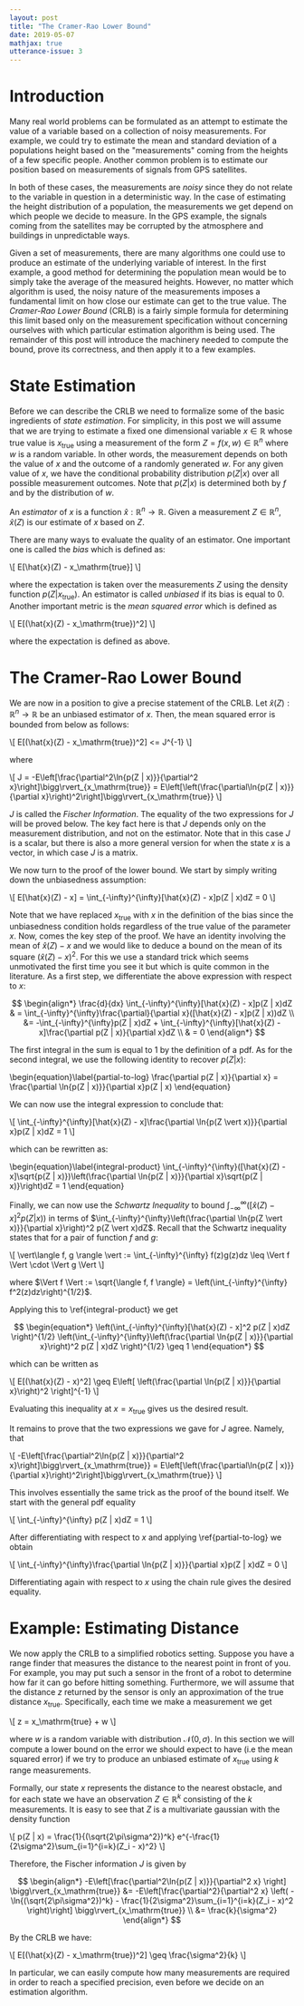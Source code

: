 ```yaml
---
layout: post
title: "The Cramer-Rao Lower Bound"
date: 2019-05-07
mathjax: true
utterance-issue: 3
---
```


# Introduction

Many real world problems can be formulated as an attempt to estimate the value of a variable based on a collection of noisy measurements. For example, we could try to estimate the mean and standard deviation of a populations height based on the "measurements" coming from the heights of a few specific people. Another common problem is to estimate our position based on measurements of signals from GPS satellites. 

In both of these cases, the measurements are _noisy_ since they do not relate to the variable in question in a deterministic way. In the case of estimating the height distribution of a population, the measurements we get depend on which people we decide to measure. In the GPS example, the signals coming from the satellites may be corrupted by the atmosphere and buildings in unpredictable ways.

Given a set of measurements, there are many algorithms one could use to produce an estimate of the underlying variable of interest. In the first example, a good method for determining the population mean would be to simply take the average of the measured heights. However, no matter which algorithm is used, the noisy nature of the measurements imposes a fundamental limit on how close our estimate can get to the true value.  The _Cramer-Rao Lower Bound_ (CRLB) is a fairly simple formula for determining this limit based only on the measurement specification without concerning ourselves with which particular estimation algorithm is being used. The remainder of this post will introduce the machinery needed to compute the bound, prove its correctness, and then apply it to a few examples. 

# State Estimation

Before we can describe the CRLB we need to formalize some of the basic ingredients of _state estimation_.
For simplicity, in this post we will assume that we are trying to estimate a fixed one dimensional variable $x \in \mathbb{R}$ whose true value is $x_\mathrm{true}$ using a measurement of the form $Z = f(x, w) \in \mathbb{R}^n$ where $w$ is a random variable.
In other words, the measurement depends on both the value of $x$ and the outcome of a randomly generated $w$. For any given value of $x$, we have the conditional probability distribution $p(Z \vert x)$ over all possible measurement outcomes. Note that $p(Z \vert x)$ is determined both by $f$ and by the distribution of $w$. 

An _estimator_ of $x$ is a function $\hat{x} : \mathbb{R}^n \rightarrow \mathbb{R}$. Given a measurement $Z \in \mathbb{R}^n$, $\hat{x}(Z)$ is our estimate of $x$ based on $Z$.

There are many ways to evaluate the quality of an estimator. One important one is called the _bias_ which is defined as: 

\\[
E[\hat{x}(Z) - x_\mathrm{true}]
\\]

where the expectation is taken over the measurements $Z$ using the density function $p(Z \vert x_\mathrm{true})$. An estimator is called _unbiased_ if its bias is equal to $0$. Another important metric is the _mean squared error_ which is defined as

\\[
E[(\hat{x}(Z) - x_\mathrm{true})^2]
\\]

where the expectation is defined as above.

# The Cramer-Rao Lower Bound

We are now in a position to give a precise statement of the CRLB. Let $\hat{x}(Z): \mathbb{R}^n \rightarrow \mathbb{R}$ be an unbiased estimator of $x$. Then, the mean squared error is bounded from below as follows:

\\[
E[(\hat{x}(Z) - x_\mathrm{true})^2] <= J^{-1}
\\]

where 

\\[
J = -E\left[\frac{\partial^2\ln{p(Z | x)}}{\partial^2 x}\right]\bigg\rvert_{x_\mathrm{true}} = E\left[\left(\frac{\partial\ln{p(Z | x)}}{\partial x}\right)^2\right]\bigg\rvert_{x_\mathrm{true}}
\\]

$J$ is called the _Fischer Information_. The equality of the two expressions for $J$ will be proved below. The key fact here is that $J$ depends only on the measurement distribution, and not on the estimator. Note that in this case $J$ is a scalar, but there is also a more general version for when the state $x$ is a vector, in which case $J$ is a matrix. 

We now turn to the proof of the lower bound. We start by simply writing down the unbiasedness assumption:

\\[
E[\hat{x}(Z) - x] = \int_{-\infty}^{\infty}[\hat{x}(Z) - x]p(Z | x)dZ = 0
\\]

Note that we have replaced $x_\mathrm{true}$ with $x$ in the definition of the bias since the unbiasedness condition holds regardless of the true value of the parameter $x$. Now, comes the key step of the proof. We have an identity involving the mean of $\hat{x}(Z) - x$ and we would like to deduce a bound on the mean of its square $(\hat{x}(Z) - x)^2$. For this we use a standard trick which seems unmotivated the first time you see it but which is quite common in the literature. As a first step, we differentiate the above expression with respect to $x$:

$$
\begin{align*}
\frac{d}{dx} \int_{-\infty}^{\infty}[\hat{x}(Z) - x]p(Z | x)dZ & =
\int_{-\infty}^{\infty}\frac{\partial}{\partial x}([\hat{x}(Z) - x]p(Z | x))dZ \\
&=  -\int_{-\infty}^{\infty}p(Z | x)dZ + \int_{-\infty}^{\infty}[\hat{x}(Z) -x]\frac{\partial p(Z | x)}{\partial x}dZ \\
& = 0
\end{align*}
$$

The first integral in the sum is equal to $1$ by the definition of a pdf.
As for the second integral, we use the following identity to recover $p(Z \vert x)$:

\begin{equation}\label{partial-to-log}
\frac{\partial p(Z | x)}{\partial x}  = \frac{\partial \ln{p(Z | x)}}{\partial x}p(Z | x)
\end{equation}

We can now use the integral expression to conclude that:

\\[
\int_{-\infty}^{\infty}[\hat{x}(Z) - x]\frac{\partial \ln{p(Z \vert x)}}{\partial x}p(Z | x)dZ = 1
\\]


which can be rewritten as:

\begin{equation}\label{integral-product}
\int_{-\infty}^{\infty}([\hat{x}(Z) - x]\sqrt{p(Z | x)})\left(\frac{\partial \ln{p(Z | x)}}{\partial x}\sqrt{p(Z | x)}\right)dZ = 1
\end{equation}

Finally, we can now use the _Schwartz Inequality_ to bound $\int_{-\infty}^{\infty}([\hat{x}(Z) - x]^2 p(Z \vert  x))$ in terms of $\int_{-\infty}^{\infty}\left(\frac{\partial \ln{p(Z \vert x)}}{\partial x}\right)^2 p(Z \vert x)dZ$. Recall that the Schwartz inequality states that for a pair of function $f$ and $g$:

\\[
\vert\langle f, g \rangle \vert := \int_{-\infty}^{\infty} f(z)g(z)dz \leq \Vert f \Vert \cdot \Vert g \Vert
\\]

where $\Vert f \Vert := \sqrt{\langle f, f \rangle} = \left(\int_{-\infty}^{\infty} f^2(z)dz\right)^{1/2}$.

Applying this to \ref{integral-product} we get

$$
\begin{equation*}
\left(\int_{-\infty}^{\infty}[\hat{x}(Z) - x]^2 p(Z | x)dZ \right)^{1/2}
\left(\int_{-\infty}^{\infty}\left(\frac{\partial \ln{p(Z | x)}}{\partial x}\right)^2 p(Z | x)dZ \right)^{1/2} \geq 1
\end{equation*}
$$

which can be written as

\\[
E[(\hat{x}(Z) - x)^2] \geq E\left[ \left(\frac{\partial \ln{p(Z | x)}}{\partial x}\right)^2 \right]^{-1}
\\]

Evaluating this inequality at $x = x_\mathrm{true}$ gives us the desired result.

It remains to prove that the two expressions we gave for $J$ agree. Namely, that

\\[
-E\left[\frac{\partial^2\ln{p(Z | x)}}{\partial^2 x}\right]\bigg\rvert_{x_\mathrm{true}} = E\left[\left(\frac{\partial\ln{p(Z | x)}}{\partial x}\right)^2\right]\bigg\rvert_{x_\mathrm{true}}
\\]

This involves essentially the same trick as the proof of the bound itself. We start with the general pdf equality

\\[
\int_{-\infty}^{\infty} p(Z | x)dZ = 1
\\]

After differentiating with respect to $x$ and applying \ref{partial-to-log} we obtain

\\[
\int_{-\infty}^{\infty}\frac{\partial \ln{p(Z | x)}}{\partial x}p(Z | x)dZ = 0
\\]

Differentiating again with respect to $x$ using the chain rule gives the desired equality.

# Example: Estimating Distance

We now apply the CRLB to a simplified robotics setting. Suppose you have a range finder that measures the distance to the nearest point in front of you. For example, you may put such a sensor in the front of a robot to determine how far it can go before hitting something. Furthermore, we will assume that the distance $z$ returned by the sensor is only an approximation of the true distance $x_\mathrm{true}$. Specifically, each time we make a measurement we get

\\[
z = x_\mathrm{true} + w
\\]

where $w$ is a random variable with distribution $\mathcal{N}(0, \sigma)$. In this section we will compute a lower bound on the error we should expect to have (i.e the mean squared error) if we try to produce an unbiased estimate of $x_\mathrm{true}$ using $k$ range measurements.

Formally, our state $x$ represents the distance to the nearest obstacle, and for each state we have an observation $Z \in \mathbb{R}^k$ consisting of the $k$ measurements. It is easy to see that $Z$ is a multivariate gaussian with the density function

\\[
p(Z | x) = \frac{1}{(\sqrt{2\pi\sigma^2})^k} e^{-\frac{1}{2\sigma^2}\sum_{i=1}^{i=k}(Z_i - x)^2}
\\]

Therefore, the Fischer information $J$ is given by

$$
\begin{align*}
-E\left[\frac{\partial^2\ln{p(Z | x)}}{\partial^2 x} \right] \bigg\rvert_{x_\mathrm{true}} &=
-E\left[\frac{\partial^2}{\partial^2 x} \left(
-\ln{(\sqrt{2\pi\sigma^2})^k} - \frac{1}{2\sigma^2}\sum_{i=1}^{i=k}(Z_i - x)^2
\right)\right] \bigg\rvert_{x_\mathrm{true}} \\
&= \frac{k}{\sigma^2}
\end{align*}
$$

By the CRLB we have:

\\[
E[(\hat{x}(Z) - x_\mathrm{true})^2] \geq \frac{\sigma^2}{k}
\\]

In particular, we can easily compute how many measurements are required in order to reach a specified precision, even before we decide on an estimation algorithm.
